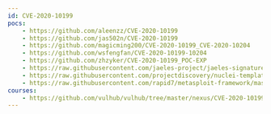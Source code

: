 ```yaml
---
id: CVE-2020-10199
pocs:
    - https://github.com/aleenzz/CVE-2020-10199
    - https://github.com/jas502n/CVE-2020-10199
    - https://github.com/magicming200/CVE-2020-10199_CVE-2020-10204
    - https://github.com/wsfengfan/CVE-2020-10199-10204
    - https://github.com/zhzyker/CVE-2020-10199_POC-EXP
    - https://raw.githubusercontent.com/jaeles-project/jaeles-signatures/master/cves/nexus-repository-manager-rce-cve-2020-10199.yaml
    - https://raw.githubusercontent.com/projectdiscovery/nuclei-templates/master/cves/CVE-2020-10199.yaml
    - https://raw.githubusercontent.com/rapid7/metasploit-framework/master/modules/exploits/linux/http/nexus_repo_manager_el_injection.rb
courses:
    - https://github.com/vulhub/vulhub/tree/master/nexus/CVE-2020-10199
---
```

